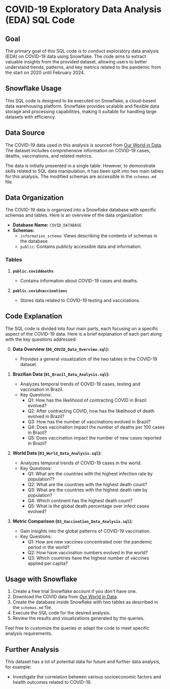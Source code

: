 # COVID-19 Exploratory Data Analysis (EDA) SQL Code

## Goal
The primary goal of this SQL code is to conduct exploratory data analysis (EDA) on COVID-19 data using Snowflake. The code aims to extract valuable insights from the provided dataset, allowing users to better understand trends, patterns, and key metrics related to the pandemic from the start on 2020 until February 2024.

## Snowflake Usage
This SQL code is designed to be executed on Snowflake, a cloud-based data warehousing platform. Snowflake provides scalable and flexible data storage and processing capabilities, making it suitable for handling large datasets with efficiency.

## Data Source
The COVID-19 data used in this analysis is sourced from [Our World in Data](https://ourworldindata.org/covid-deaths). The dataset includes comprehensive information on COVID-19 cases, deaths, vaccinations, and related metrics.

The data is initially presented in a single table. However, to demonstrate skills related to SQL data manipulation, it has been split into two main tables for this analysis. The modified schemas are accessible in the `schemas.md` file.

## Data Organization
The COVID-19 data is organized into a Snowflake database with specific schemas and tables. Here is an overview of the data organization:

- **Database Name:** `COVID_DATABASE`
- **Schemas:**
  - `information_schema`: Views describing the contents of schemas in the database.
  - `public`: Contains publicly accessible data and information.

### Tables
1. **`public.coviddeaths`**
   - Contains information about COVID-19 cases and deaths.

2. **`public.covidvaccinations`**
   - Stores data related to COVID-19 testing and vaccinations.

## Code Explanation
The SQL code is divided into four main parts, each focusing on a specific aspect of the COVID-19 data. Here is a brief explanation of each part along with the key questions addressed:

0. **Data Overview (`00_COVID_Data_Overview.sql`):**
   - Provides a general visualization of the two tables in the COVID-19 dataset.

1. **Brazilian Data (`01_Brazil_Data_Analysis.sql`):**
   - Analyzes temporal trends of COVID-19 cases, testing and vaccination in Brazil.
   - Key Questions:
     - Q1: How has the likelihood of contracting COVID in Brazil evolved?
     - Q2: After contracting COVID, how has the likelihood of death evolved in Brazil?
     - Q3: How has the number of vaccinations evolved in Brazil?
     - Q4: Does vaccination impact the number of deaths per 100 cases in Brazil?
     - Q5: Does vaccination impact the number of new cases reported in Brazil?

2. **World Data (`03_World_Data_Analysis.sql`):**
   - Analyzes temporal trends of COVID-19 cases in the world.
   - Key Questions:
     - Q1: What are the countries with the highest infection rate by population??
     - Q2: What are the countries with the highest death count?
     - Q3: What are the countries with the highest death rate by population?
     - Q4: Which continent has the highest death count?
     - Q5: What is the global death percentage over infect cases evolved?

3. **Metric Comparison (`03_Vaccination_Data_Analysis.sql`):**
   - Gain insights into the global patterns of COVID-19 vaccination.
   - Key Questions:
     - Q1: How are new vaccines concentrated over the pandemic period in the world?
     - Q2: How have vaccination numbers evolved in the world?
     - Q3: Which countries have the highest number of vaccines applied per capita?


## Usage with Snowflake
1. Create a free trial Snowflake account if you don't have one.
2. Download the COVID data from [Our World in Data](https://ourworldindata.org/covid-deaths).
3. Create the database inside Snowflake with two tables as described in the `schemas.md` file.
4. Execute the SQL code for the desired analysis.
5. Review the results and visualizations generated by the queries.

Feel free to customize the queries or adapt the code to meet specific analysis requirements.

## Further Analysis

This dataset has a lot of potential data for future and further data analysis, for example:

- Investigate the correlation between various socioeconomic factors and health outcomes related to COVID-19.

